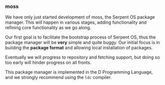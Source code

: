 ### moss

We have only just started development of moss, the Serpent OS package
manager. This will happen in various stages, adding functionality and
refining core functionality as we go along.

Our first goal is to facilitate the bootstrap process of Serpent OS,
thus the package manager will be **very** simple and quite buggy.
Our initial focus is in building the **package format** and allowing
local installation of packages.

Eventually we will progress to repository and fetching support, but
doing so too early will hinder progress on all fronts.

This package manager is implemented in the D Programming Language,
and we strongly recommend using the `ldc` compiler.

